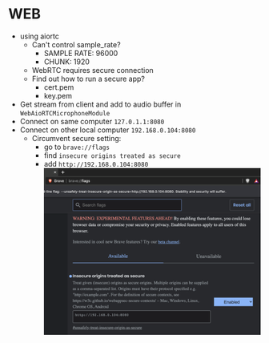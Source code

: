 # WEB


* using aiortc
  * Can't control sample_rate?
    * SAMPLE RATE: 96000
    * CHUNK: 1920
  * WebRTC requires secure connection
  * Find out how to run a secure app?
    * cert.pem
    * key.pem
* Get stream from client and add to audio buffer in `WebAioRTCMicrophoneModule`
* Connect on same computer `127.0.1.1:8080`
* Connect on other local computer `192.168.0.104:8080`
  * Circumvent secure setting:
    * go to `brave://flags`
    * find `insecure origins treated as secure`
    * add `http://192.168.0.104:8080`
![brave](img/brave.png)
